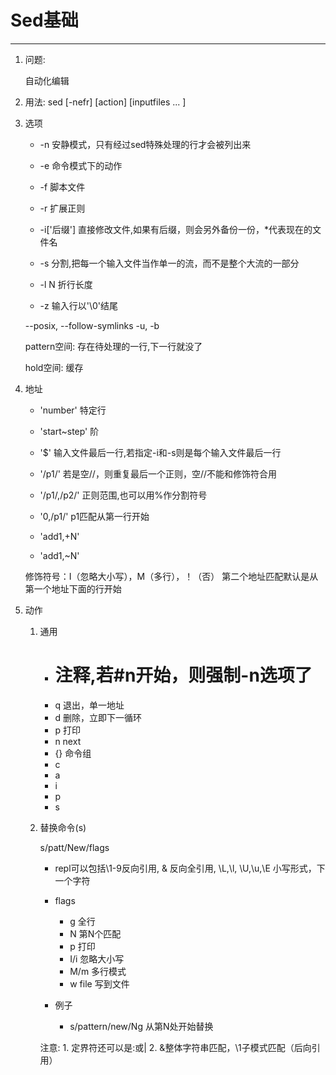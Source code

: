 # Sed基础
---

1. 问题:

    自动化编辑


2. 用法: sed [-nefr] [action] [inputfiles ... ]


3. 选项

    * -n     安静模式，只有经过sed特殊处理的行才会被列出来

    * -e     命令模式下的动作

    * -f     脚本文件

    * -r     扩展正则

    * -i['后缀']     直接修改文件,如果有后缀，则会另外备份一份，*代表现在的文件名

    * -s     分割,把每一个输入文件当作单一的流，而不是整个大流的一部分

    * -l N   折行长度

    * -z		输入行以'\0'结尾

    --posix, 
    --follow-symlinks
    -u, -b


    pattern空间: 存在待处理的一行,下一行就没了

    hold空间: 缓存 


3. 地址

    - 'number'  特定行

    - 'start~step'  阶

    - '$'   输入文件最后一行,若指定-i和-s则是每个输入文件最后一行

    - '/p1/' 若是空//，则重复最后一个正则，空//不能和修饰符合用
	- '/p1/,/p2/'  正则范围,也可以用%作分割符号

    - '0,/p1/'  p1匹配从第一行开始

    - 'add1,+N'

    - 'add1,~N'


    修饰符号：I（忽略大小写），M（多行），！（否）
    第二个地址匹配默认是从第一个地址下面的行开始


4. 动作

    1. 通用
        * # 注释,若#n开始，则强制-n选项了
        * q     退出，单一地址
        * d     删除，立即下一循环
        * p     打印
        * n     next
        * {}    命令组
        * c
        * a
        * i
        * p
        * s

    2. 替换命令(s)

        s/patt/New/flags

        - repl可以包括\1-9反向引用, & 反向全引用, \L,\l, \U,\u,\E 小写形式，下一个字符

		- flags
		    * g     全行
			* N     第N个匹配
			* p     打印
			* I/i   忽略大小写
			* M/m   多行模式
			* w file    写到文件

        - 例子
	        * s/pattern/new/Ng 从第N处开始替换

        注意:
            1. 定界符还可以是:或|
            2. &整体字符串匹配，\1子模式匹配（后向引用）	
